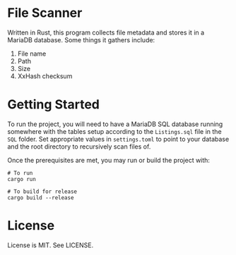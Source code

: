 # File Scanner

Written in Rust, this program collects file metadata and stores it in a MariaDB
database. Some things it gathers include:

1. File name
2. Path
3. Size
4. XxHash checksum

# Getting Started

To run the project, you will need to have a MariaDB SQL database running somewhere
with the tables setup according to the `Listings.sql` file in the `SQL` folder.
Set appropriate values in `settings.toml` to point to your database and the
root directory to recursively scan files of.

Once the prerequisites are met, you may run or build the project with:

```
# To run
cargo run

# To build for release
cargo build --release

```

# License

License is MIT. See LICENSE.